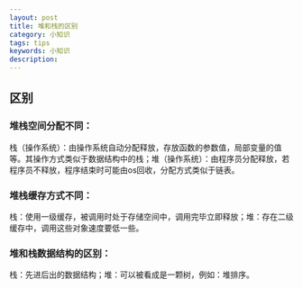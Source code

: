 ```yaml
---
layout: post
title: 堆和栈的区别
category: 小知识
tags: tips
keywords: 小知识
description: 
---
```


## 区别

### 堆栈空间分配不同：

栈（操作系统）：由操作系统自动分配释放，存放函数的参数值，局部变量的值等。其操作方式类似于数据结构中的栈；堆（操作系统）：由程序员分配释放，若程序员不释放，程序结束时可能由os回收，分配方式类似于链表。

### 堆栈缓存方式不同：

栈：使用一级缓存，被调用时处于存储空间中，调用完毕立即释放；堆：存在二级缓存中，调用这些对象速度要低一些。

### 堆和栈数据结构的区别：

栈：先进后出的数据结构；堆：可以被看成是一颗树，例如：堆排序。

